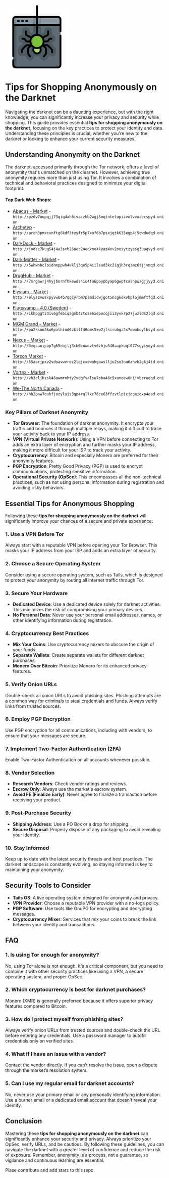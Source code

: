 <img src="/backgrounds/near.webp" width="200">

# Tips for Shopping Anonymously on the Darknet

Navigating the darknet can be a daunting experience, but with the right knowledge, you can significantly increase your privacy and security while shopping. This guide provides essential **tips for shopping anonymously on the darknet**, focusing on the key practices to protect your identity and data. Understanding these principles is crucial, whether you're new to the darknet or looking to enhance your current security measures.

## Understanding Anonymity on the Darknet

The darknet, accessed primarily through the Tor network, offers a level of anonymity that's unmatched on the clearnet. However, achieving true anonymity requires more than just using Tor. It involves a combination of technical and behavioral practices designed to minimize your digital footprint.


#### Top Dark Web Shops:

*   [Abacus - Market](http://pzdv7uupqjj73qiq4ah6ivaczhb2wgj5mqtntetupzzvolvvuaecspyd.onion) - `http://pzdv7uupqjj73qiq4ah6ivaczhb2wgj5mqtntetupzzvolvvuaecspyd.onion`
*   [Archetyp](@archetyp) - `http://arch3pmxcxnftg6kdf3tzyfr5p7xof6b7psxjqtk635egp4j5qwdudqd.onion`
*   [DarkDock - Market](http://jodsc7kug54j4a3sxh26aec2aeqxmo4kyaz4xv2oosytzyesg3uagvyd.onion) - `http://jodsc7kug54j4a3sxh26aec2aeqxmo4kyaz4xv2oosytzyesg3uagvyd.onion`
*   [Dark Matter - Market](http://5whwnbcloidnmppwh4eklj3qe5p4iilsud3kc2igjh3rqzmz6tjjvmqd.onion) - `http://5whwnbcloidnmppwh4eklj3qe5p4iilsud3kc2igjh3rqzmz6tjjvmqd.onion`
*   [DrugHub - Market](http://7srgawrj4hyjbnrnfhkewds4iu4fu6poypbyap6gwptcasnpwzgjjyyd.onion) - `http://7srgawrj4hyjbnrnfhkewds4iu4fu6poypbyap6gwptcasnpwzgjjyyd.onion`
*   [Elysium - Market](http://elyszvwzxpyvwb4b7qqcyrbm7plmdicwjgot5ncgkdkvhplojmmftfqd.onion) - `http://elyszvwzxpyvwb4b7qqcyrbm7plmdicwjgot5ncgkdkvhplojmmftfqd.onion`
*   [Flugsvamp - 4.0 (Sweden)](http://ikhpggtz3iv6gfebiqagmb4zto2e6xepocqjii3yvkrp27jwzlds2lqd.onion) - `http://ikhpggtz3iv6gfebiqagmb4zto2e6xepocqjii3yvkrp27jwzlds2lqd.onion`
*   [MGM Grand - Market](http://pu2rsoo3kw6palhiod6zkilf46oms5xw2jfsirubgz2x7owmboylbsyd.onion) - `http://pu2rsoo3kw6palhiod6zkilf46oms5xw2jfsirubgz2x7owmboylbsyd.onion`
*   [Nexus - Market](http://3mqcanipap7g65ebjlj3cb6cuwdvtv6zhju546aapkuqf677sgyiyqyd.onion) - `http://3mqcanipap7g65ebjlj3cb6cuwdvtv6zhju546aapkuqf677sgyiyqyd.onion`
*   [Torzon Market](http://55aarjpxv2vdoavwvroz2lqjcxewohgawsllju2so3nu6zhvb2gkj4id.onion) - `http://55aarjpxv2vdoavwvroz2lqjcxewohgawsllju2so3nu6zhvb2gkj4id.onion`
*   [Vortex - Market](http://vh3cljhzsk46awmrohty2vqgfvalsu7pba46c5xunoew6nijvbzrueqd.onion) - `http://vh3cljhzsk46awmrohty2vqgfvalsu7pba46c5xunoew6nijvbzrueqd.onion`
*   [We-The North Canada](http://hh2paw7ouhfjozylujs3qp4rql7xc76ce63ffzvtlpicjqgeiqxp4oad.onion) - `http://hh2paw7ouhfjozylujs3qp4rql7xc76ce63ffzvtlpicjqgeiqxp4oad.onion`


### Key Pillars of Darknet Anonymity
- **Tor Browser**: The foundation of darknet anonymity. It encrypts your traffic and bounces it through multiple relays, making it difficult to trace your activity back to your IP address.
- **VPN (Virtual Private Network)**: Using a VPN before connecting to Tor adds an extra layer of encryption and further masks your IP address, making it more difficult for your ISP to track your activity.
- **Cryptocurrency**: Bitcoin and especially Monero are preferred for their anonymity features.
- **PGP Encryption**: Pretty Good Privacy (PGP) is used to encrypt communications, protecting sensitive information.
- **Operational Security (OpSec)**: This encompasses all the non-technical practices, such as not using personal information during registration and avoiding risky behaviors.

## Essential Tips for Anonymous Shopping

Following these **tips for shopping anonymously on the darknet** will significantly improve your chances of a secure and private experience:

### 1. Use a VPN Before Tor
Always start with a reputable VPN before opening your Tor Browser. This masks your IP address from your ISP and adds an extra layer of security.

### 2. Choose a Secure Operating System
Consider using a secure operating system, such as Tails, which is designed to protect your anonymity by routing all internet traffic through Tor.

### 3. Secure Your Hardware
*   **Dedicated Device**: Use a dedicated device solely for darknet activities. This minimizes the risk of compromising your primary devices.
*   **No Personal Data**: Never use your personal email addresses, names, or other identifying information during registration.

### 4. Cryptocurrency Best Practices
*   **Mix Your Coins**: Use cryptocurrency mixers to obscure the origin of your funds.
*   **Separate Wallets**: Create separate wallets for different darknet purchases.
*   **Monero Over Bitcoin**: Prioritize Monero for its enhanced privacy features.

### 5. Verify Onion URLs
Double-check all onion URLs to avoid phishing sites. Phishing attempts are a common way for criminals to steal credentials and funds. Always verify links from trusted sources.

### 6. Employ PGP Encryption
Use PGP encryption for all communications, including with vendors, to ensure that your messages are secure.

### 7. Implement Two-Factor Authentication (2FA)
Enable Two-Factor Authentication on all accounts whenever possible.

### 8. Vendor Selection
*   **Research Vendors**: Check vendor ratings and reviews.
*   **Escrow Only**: Always use the market's escrow system.
*   **Avoid FE (Finalize Early)**: Never agree to finalize a transaction before receiving your product.

### 9. Post-Purchase Security
*   **Shipping Address**: Use a PO Box or a drop for shipping.
*   **Secure Disposal**: Properly dispose of any packaging to avoid revealing your identity.

### 10. Stay Informed
Keep up to date with the latest security threats and best practices. The darknet landscape is constantly evolving, so staying informed is key to maintaining your anonymity.

## Security Tools to Consider
*   **Tails OS**: A live operating system designed for anonymity and privacy.
*   **VPN Provider**: Choose a reputable VPN provider with a no-logs policy.
*   **PGP Software**: Use tools like GnuPG for encrypting and decrypting messages.
*   **Cryptocurrency Mixer**: Services that mix your coins to break the link between your identity and transactions.

## FAQ

### 1. Is using Tor enough for anonymity?
No, using Tor alone is not enough. It's a critical component, but you need to combine it with other security practices like using a VPN, a secure operating system, and proper OpSec.

### 2. Which cryptocurrency is best for darknet purchases?
Monero (XMR) is generally preferred because it offers superior privacy features compared to Bitcoin.

### 3. How do I protect myself from phishing sites?
Always verify onion URLs from trusted sources and double-check the URL before entering any credentials. Use a password manager to autofill credentials only on verified sites.

### 4. What if I have an issue with a vendor?
Contact the vendor directly. If you can’t resolve the issue, open a dispute through the market’s resolution system.

### 5. Can I use my regular email for darknet accounts?
No, never use your primary email or any personally identifying information. Use a burner email or a dedicated email account that doesn't reveal your identity.

## Conclusion

Mastering these **tips for shopping anonymously on the darknet** can significantly enhance your security and privacy. Always prioritize your OpSec, verify URLs, and be cautious. By following these guidelines, you can navigate the darknet with a greater level of confidence and reduce the risk of exposure. Remember, anonymity is a process, not a guarantee, so vigilance and continuous learning are essential.

Plase contribute and add stars to this repo.